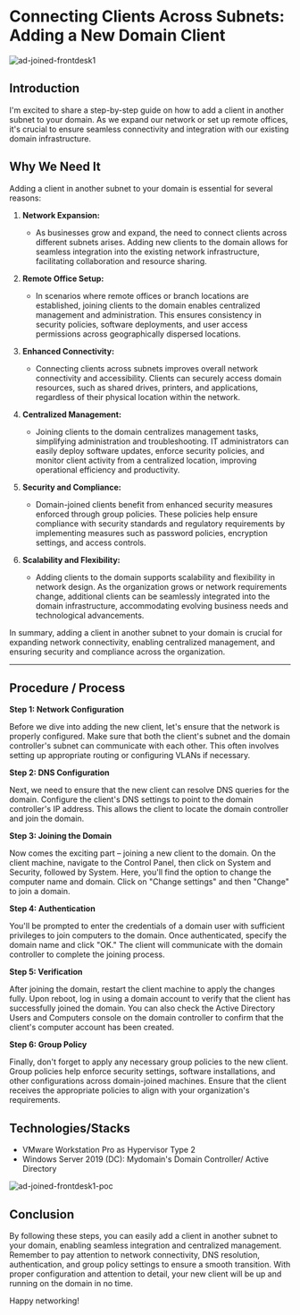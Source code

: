 # Connecting Clients Across Subnets: Adding a New Domain Client

![ad-joined-frontdesk1](https://github.com/rasheedjimoh/domainjoinseperatesubnet/assets/157264080/f6bf5950-354f-4d60-a53a-e2c4b827792e)


## Introduction
I'm excited to share a step-by-step guide on how to add a client in another subnet to your domain. As we expand our network or set up remote offices, it's crucial to ensure seamless connectivity and integration with our existing domain infrastructure.

## Why We Need It

Adding a client in another subnet to your domain is essential for several reasons:

1. **Network Expansion:**
   - As businesses grow and expand, the need to connect clients across different subnets arises. Adding new clients to the domain allows for seamless integration into the existing network infrastructure, facilitating collaboration and resource sharing.

2. **Remote Office Setup:**
   - In scenarios where remote offices or branch locations are established, joining clients to the domain enables centralized management and administration. This ensures consistency in security policies, software deployments, and user access permissions across geographically dispersed locations.

3. **Enhanced Connectivity:**
   - Connecting clients across subnets improves overall network connectivity and accessibility. Clients can securely access domain resources, such as shared drives, printers, and applications, regardless of their physical location within the network.

4. **Centralized Management:**
   - Joining clients to the domain centralizes management tasks, simplifying administration and troubleshooting. IT administrators can easily deploy software updates, enforce security policies, and monitor client activity from a centralized location, improving operational efficiency and productivity.

5. **Security and Compliance:**
   - Domain-joined clients benefit from enhanced security measures enforced through group policies. These policies help ensure compliance with security standards and regulatory requirements by implementing measures such as password policies, encryption settings, and access controls.

6. **Scalability and Flexibility:**
   - Adding clients to the domain supports scalability and flexibility in network design. As the organization grows or network requirements change, additional clients can be seamlessly integrated into the domain infrastructure, accommodating evolving business needs and technological advancements.

In summary, adding a client in another subnet to your domain is crucial for expanding network connectivity, enabling centralized management, and ensuring security and compliance across the organization.

---
 
## Procedure / Process

**Step 1: Network Configuration**

Before we dive into adding the new client, let's ensure that the network is properly configured. Make sure that both the client's subnet and the domain controller's subnet can communicate with each other. This often involves setting up appropriate routing or configuring VLANs if necessary.

**Step 2: DNS Configuration**

Next, we need to ensure that the new client can resolve DNS queries for the domain. Configure the client's DNS settings to point to the domain controller's IP address. This allows the client to locate the domain controller and join the domain.

**Step 3: Joining the Domain**

Now comes the exciting part – joining a new client to the domain. On the client machine, navigate to the Control Panel, then click on System and Security, followed by System. Here, you'll find the option to change the computer name and domain. Click on "Change settings" and then "Change" to join a domain.

**Step 4: Authentication**

You'll be prompted to enter the credentials of a domain user with sufficient privileges to join computers to the domain. Once authenticated, specify the domain name and click "OK." The client will communicate with the domain controller to complete the joining process.

**Step 5: Verification**

After joining the domain, restart the client machine to apply the changes fully. Upon reboot, log in using a domain account to verify that the client has successfully joined the domain. You can also check the Active Directory Users and Computers console on the domain controller to confirm that the client's computer account has been created.

**Step 6: Group Policy**

Finally, don't forget to apply any necessary group policies to the new client. Group policies help enforce security settings, software installations, and other configurations across domain-joined machines. Ensure that the client receives the appropriate policies to align with your organization's requirements.
  
## Technologies/Stacks
- VMware Workstation Pro as Hypervisor Type 2
- Windows Server 2019 (DC): Mydomain's Domain Controller/ Active Directory


![ad-joined-frontdesk1-poc](https://github.com/rasheedjimoh/domainjoinseperatesubnet/assets/157264080/c4243e25-76b4-48ff-97a1-80bfe5db1069)

## Conclusion
By following these steps, you can easily add a client in another subnet to your domain, enabling seamless integration and centralized management. Remember to pay attention to network connectivity, DNS resolution, authentication, and group policy settings to ensure a smooth transition. With proper configuration and attention to detail, your new client will be up and running on the domain in no time.

Happy networking!
